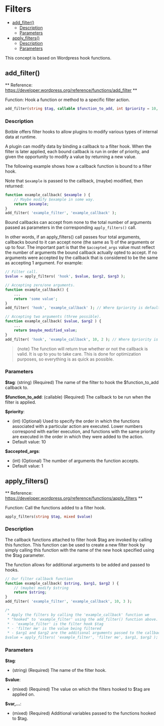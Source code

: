 # Filters

- [add_filter()](#add_filter)
    - [Description](#add_filter_description)
    - [Parameters](#add_filter_parameters)
- [apply_filters()](#apply_filters)
    - [Description](#apply_filter_description)
    - [Parameters](#apply_filter_parameters)
    
This concept is based on Wordpress hook functions.

<a name="add_filter"></a>
## add_filter()

** Reference: https://developer.wordpress.org/reference/functions/add_filter **

Function: Hook a function or method to a specific filter action.

```php
add_filter(string $tag, callable $function_to_add, int $priority = 10, int $accepted_args = 1)
```
    
<a name="add_filter_description"></a>
### Description

Botble offers filter hooks to allow plugins to modify various types of internal data at runtime.

A plugin can modify data by binding a callback to a filter hook. When the filter is later applied, each bound callback is run in order of priority, and given the opportunity to modify a value by returning a new value.

The following example shows how a callback function is bound to a filter hook.

Note that `$example` is passed to the callback, (maybe) modified, then returned:

```php
function example_callback( $example ) {
    // Maybe modify $example in some way.
    return $example;
}
add_filter( 'example_filter', 'example_callback' );
```
    
Bound callbacks can accept from none to the total number of arguments passed as parameters
in the corresponding `apply_filters()` call.

In other words, if an apply_filters() call passes four total arguments, callbacks bound to
it can accept none (the same as 1) of the arguments or up to four. The important part is that
the `$accepted_args` value must reflect the number of arguments the bound callback actually
opted to accept. If no arguments were accepted by the callback that is considered to be the
same as accepting 1 argument. For example:

```php
// Filter call.
$value = apply_filters( 'hook', $value, $arg2, $arg3 );

// Accepting zero/one arguments.
function example_callback() {
    ...
    return 'some value';
}
add_filter( 'hook', 'example_callback' ); // Where $priority is default 10, $accepted_args is default 1.

// Accepting two arguments (three possible).
function example_callback( $value, $arg2 ) {
    ...
    return $maybe_modified_value;
}
add_filter( 'hook', 'example_callback', 10, 2 ); // Where $priority is 10, $accepted_args is 2.
```
    
> {note} The function will return true whether or not the callback is valid. It is up to you to take care. 
This is done for optimization purposes, so everything is as quick as possible.

<a name="add_filter_parameters"></a>
### Parameters

**$tag**: (string) (Required) The name of the filter to hook the $function_to_add callback to.

**$function_to_add**: (callable) (Required) The callback to be run when the filter is applied.

**$priority**: 
- (int) (Optional) Used to specify the order in which the functions associated with a particular action are executed. Lower numbers correspond with earlier execution, and functions with the same priority are executed in the order in which they were added to the action. 
- Default value: 10

**$accepted_args**: 
- (int) (Optional) The number of arguments the function accepts.
- Default value: 1

<a name="apply_filters"></a>
## apply_filters()

** Reference: https://developer.wordpress.org/reference/functions/apply_filters **

Function: Call the functions added to a filter hook.

```php
apply_filters(string $tag, mixed $value)
```
    
<a name="add_filter_description"></a>
### Description

The callback functions attached to filter hook $tag are invoked by calling this function. This function can be used to create a new filter hook by simply calling this function with the name of the new hook specified using the $tag parameter.

The function allows for additional arguments to be added and passed to hooks.

```php
// Our filter callback function
function example_callback( $string, $arg1, $arg2 ) {
    // (maybe) modify $string
    return $string;
}
add_filter( 'example_filter', 'example_callback', 10, 3 );

/*
 * Apply the filters by calling the 'example_callback' function we
 * "hooked" to 'example_filter' using the add_filter() function above.
 * - 'example_filter' is the filter hook $tag
 * - 'filter me' is the value being filtered
 * - $arg1 and $arg2 are the additional arguments passed to the callback.
$value = apply_filters( 'example_filter', 'filter me', $arg1, $arg2 );
```

<a name="apply_filters_parameters"></a>
### Parameters

**$tag**:
- (string) (Required) The name of the filter hook.

**$value**:
- (mixed) (Required) The value on which the filters hooked to $tag are applied on.

**$var,...**:
- (mixed) (Required) Additional variables passed to the functions hooked to $tag.